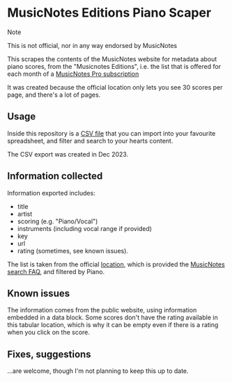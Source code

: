 # MusicNotes Editions Piano Scaper

> [!NOTE]
> This is not official, nor in any way endorsed by MusicNotes

This scrapes the contents of the MusicNotes website for metadata about piano scores, from the "Musicnotes Editions", i.e. the list that is offered for each month of a [MusicNotes Pro subscription](https://www.musicnotes.com/pro)

It was created because the official location only lets you see 30 scores per page, and there's a lot of pages.

## Usage

Inside this repository is a [CSV file](https://raw.githubusercontent.com/kewalaka/musicnotes-editions-piano-scaper/main/music-notes-output.csv) that you can import into your favourite spreadsheet, and filter and search to your hearts content.

The CSV export was created in Dec 2023.

## Information collected

Information exported includes:
- title
- artist
- scoring (e.g. "Piano/Vocal")
- instruments (including vocal range if provided)
- key
- url
- rating (sometimes, see known issues).

The list is taken from the official [location](https://www.musicnotes.com/search/go?p=Q&lbc=musicnotes&w=*&isort=score&method=and&view=list&af=producttype:lilnotemned&intcmp=HomePage:Position1:FreeMNE), which is provided the [MusicNotes search FAQ](https://help.musicnotes.com/hc/en-us/articles/360055349572-Searching-for-music), and filtered by Piano.

## Known issues

The information comes from the public website, using information embedded in a data block.  Some scores don't have the rating available in this tabular location, which is why it can be empty even if there is a rating when you click on the score.

## Fixes, suggestions

...are welcome, though I'm not planning to keep this up to date.
